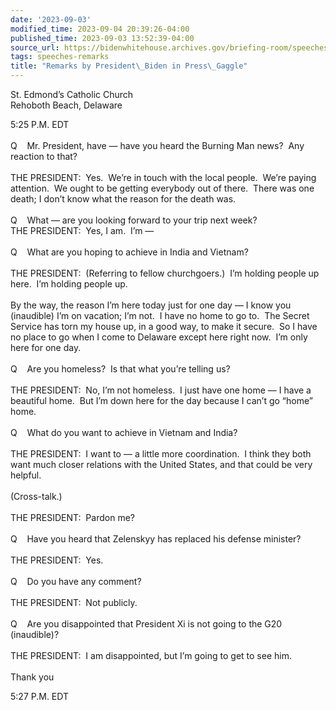 ```yaml
---
date: '2023-09-03'
modified_time: 2023-09-04 20:39:26-04:00
published_time: 2023-09-03 13:52:39-04:00
source_url: https://bidenwhitehouse.archives.gov/briefing-room/speeches-remarks/2023/09/03/remarks-by-president-biden-in-gaggle/
tags: speeches-remarks
title: "Remarks by President\_Biden in Press\_Gaggle"
---
```

 
St. Edmond’s Catholic Church  
Rehoboth Beach, Delaware

5:25 P.M. EDT  
   
Q    Mr. President, have — have you heard the Burning Man news?  Any
reaction to that?  
   
THE PRESIDENT:  Yes.  We’re in touch with the local people.  We’re
paying attention.  We ought to be getting everybody out of there.  There
was one death; I don’t know what the reason for the death was.  
   
Q    What — are you looking forward to your trip next week?  
THE PRESIDENT:  Yes, I am.  I’m —   
   
Q    What are you hoping to achieve in India and Vietnam?  
   
THE PRESIDENT:  (Referring to fellow churchgoers.)  I’m holding people
up here.  I’m holding people up.  
   
By the way, the reason I’m here today just for one day — I know you
(inaudible) I’m on vacation; I’m not.  I have no home to go to.  The
Secret Service has torn my house up, in a good way, to make it secure. 
So I have no place to go when I come to Delaware except here right now. 
I’m only here for one day.  
      
Q    Are you homeless?  Is that what you’re telling us?  
   
THE PRESIDENT:  No, I’m not homeless.  I just have one home — I have a
beautiful home.  But I’m down here for the day because I can’t go “home”
home.  
   
Q    What do you want to achieve in Vietnam and India?  
   
THE PRESIDENT:  I want to — a little more coordination.  I think they
both want much closer relations with the United States, and that could
be very helpful.  
      
(Cross-talk.)  
   
THE PRESIDENT:  Pardon me?  
   
Q    Have you heard that Zelenskyy has replaced his defense minister?  
   
THE PRESIDENT:  Yes.  
   
Q    Do you have any comment?  
   
THE PRESIDENT:  Not publicly.  
   
Q    Are you disappointed that President Xi is not going to the G20
(inaudible)?  
   
THE PRESIDENT:  I am disappointed, but I’m going to get to see him.  
   
Thank you

5:27 P.M. EDT
